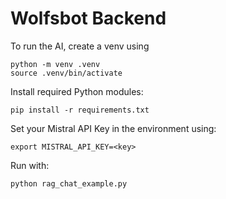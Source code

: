 # Wolfsbot Backend

To run the AI, create a venv using

```
python -m venv .venv
source .venv/bin/activate
```

Install required Python modules:
```
pip install -r requirements.txt
```

Set your Mistral API Key in the environment using:
```
export MISTRAL_API_KEY=<key>
```

Run with:
```
python rag_chat_example.py
```
